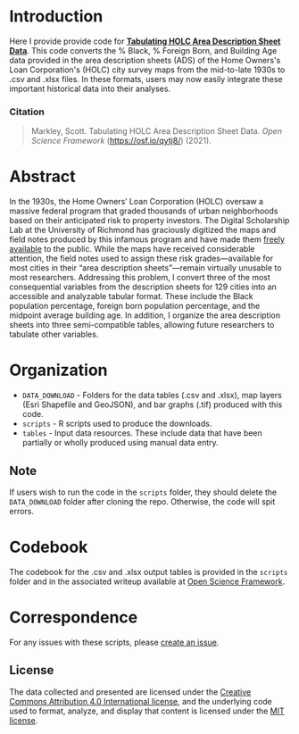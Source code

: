 # Introduction
Here I provide provide code for [**Tabulating HOLC Area Description Sheet Data**](https://osf.io/qytj8/). This code converts the % Black, % Foreign Born, and Building Age data provided in the area description sheets (ADS) of the Home Owners's Loan Corporation's (HOLC) city survey maps from the mid-to-late 1930s to .csv and .xlsx files. In these formats, users may now easily integrate these important historical data into their analyses.

### Citation
> Markley, Scott. Tabulating HOLC Area Description Sheet Data. *Open Science Framework* (https://osf.io/qytj8/) (2021).

# Abstract
In the 1930s, the Home Owners’ Loan Corporation (HOLC) oversaw a massive federal program that graded thousands of urban neighborhoods based on their anticipated risk to property investors. The Digital Scholarship Lab at the University of Richmond has graciously digitized the maps and field notes produced by this infamous program and have made them [freely available](https://dsl.richmond.edu/panorama/redlining/#loc=4/40.886/-105.499&text=downloads) to the public. While the maps have received considerable attention, the field notes used to assign these risk grades—available for most cities in their “area description sheets”—remain virtually unusable to most researchers. Addressing this problem, I convert three of the most consequential variables from the description sheets for 129 cities into an accessible and analyzable tabular format. These include the Black population percentage, foreign born population percentage, and the midpoint average building age. In addition, I organize the area description sheets into three semi-compatible tables, allowing future researchers to tabulate other variables.

# Organization
- `DATA_DOWNLOAD` - Folders for the data tables (.csv and .xlsx), map layers (Esri Shapefile and GeoJSON), and bar graphs (.tif) produced with this code.
- `scripts` - R scripts used to produce the downloads.
- `tables` - Input data resources. These include data that have been partially or wholly produced using manual data entry.

## Note
If users wish to run the code in the `scripts` folder, they should delete the `DATA_DOWNLOAD` folder after cloning the repo. Otherwise, the code will spit errors.

# Codebook
The codebook for the .csv and .xlsx output tables is provided in the `scripts` folder and in the associated writeup available at [Open Science Framework](https://osf.io/qytj8/).

# Correspondence
For any issues with these scripts, please [create an issue](https://github.com/snmarkley1/HOLC_ADS/issues).

## License
The data collected and presented are licensed under the [Creative Commons Attribution 4.0 International license](https://creativecommons.org/licenses/by/4.0/), and the underlying code used to format, analyze, and display that content is licensed under the [MIT license](http://opensource.org/licenses/mit-license.php).
